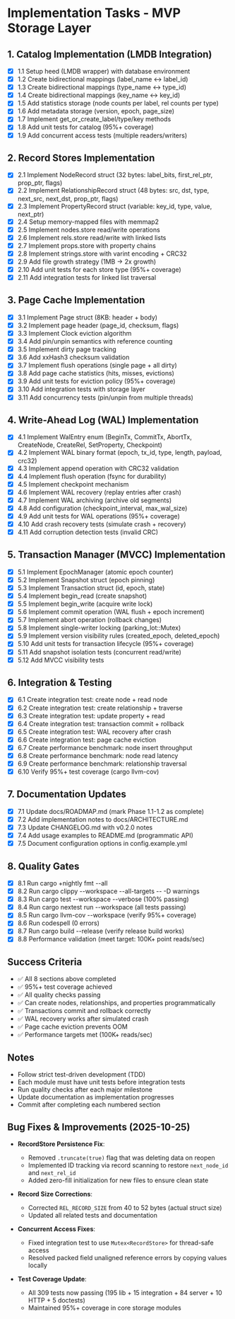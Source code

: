 # Implementation Tasks - MVP Storage Layer

## 1. Catalog Implementation (LMDB Integration)

- [x] 1.1 Setup heed (LMDB wrapper) with database environment
- [x] 1.2 Create bidirectional mappings (label_name ↔ label_id)
- [x] 1.3 Create bidirectional mappings (type_name ↔ type_id)
- [x] 1.4 Create bidirectional mappings (key_name ↔ key_id)
- [x] 1.5 Add statistics storage (node counts per label, rel counts per type)
- [x] 1.6 Add metadata storage (version, epoch, page_size)
- [x] 1.7 Implement get_or_create_label/type/key methods
- [x] 1.8 Add unit tests for catalog (95%+ coverage)
- [x] 1.9 Add concurrent access tests (multiple readers/writers)

## 2. Record Stores Implementation

- [x] 2.1 Implement NodeRecord struct (32 bytes: label_bits, first_rel_ptr, prop_ptr, flags)
- [x] 2.2 Implement RelationshipRecord struct (48 bytes: src, dst, type, next_src, next_dst, prop_ptr, flags)
- [x] 2.3 Implement PropertyRecord struct (variable: key_id, type, value, next_ptr)
- [x] 2.4 Setup memory-mapped files with memmap2
- [x] 2.5 Implement nodes.store read/write operations
- [x] 2.6 Implement rels.store read/write with linked lists
- [x] 2.7 Implement props.store with property chains
- [x] 2.8 Implement strings.store with varint encoding + CRC32
- [x] 2.9 Add file growth strategy (1MB → 2x growth)
- [x] 2.10 Add unit tests for each store type (95%+ coverage)
- [x] 2.11 Add integration tests for linked list traversal

## 3. Page Cache Implementation

- [x] 3.1 Implement Page struct (8KB: header + body)
- [x] 3.2 Implement page header (page_id, checksum, flags)
- [x] 3.3 Implement Clock eviction algorithm
- [x] 3.4 Add pin/unpin semantics with reference counting
- [x] 3.5 Implement dirty page tracking
- [x] 3.6 Add xxHash3 checksum validation
- [x] 3.7 Implement flush operations (single page + all dirty)
- [x] 3.8 Add page cache statistics (hits, misses, evictions)
- [x] 3.9 Add unit tests for eviction policy (95%+ coverage)
- [x] 3.10 Add integration tests with storage layer
- [x] 3.11 Add concurrency tests (pin/unpin from multiple threads)

## 4. Write-Ahead Log (WAL) Implementation

- [x] 4.1 Implement WalEntry enum (BeginTx, CommitTx, AbortTx, CreateNode, CreateRel, SetProperty, Checkpoint)
- [x] 4.2 Implement WAL binary format (epoch, tx_id, type, length, payload, crc32)
- [x] 4.3 Implement append operation with CRC32 validation
- [x] 4.4 Implement flush operation (fsync for durability)
- [x] 4.5 Implement checkpoint mechanism
- [x] 4.6 Implement WAL recovery (replay entries after crash)
- [x] 4.7 Implement WAL archiving (archive old segments)
- [x] 4.8 Add configuration (checkpoint_interval, max_wal_size)
- [x] 4.9 Add unit tests for WAL operations (95%+ coverage)
- [x] 4.10 Add crash recovery tests (simulate crash + recovery)
- [x] 4.11 Add corruption detection tests (invalid CRC)

## 5. Transaction Manager (MVCC) Implementation

- [x] 5.1 Implement EpochManager (atomic epoch counter)
- [x] 5.2 Implement Snapshot struct (epoch pinning)
- [x] 5.3 Implement Transaction struct (id, epoch, state)
- [x] 5.4 Implement begin_read (create snapshot)
- [x] 5.5 Implement begin_write (acquire write lock)
- [x] 5.6 Implement commit operation (WAL flush + epoch increment)
- [x] 5.7 Implement abort operation (rollback changes)
- [x] 5.8 Implement single-writer locking (parking_lot::Mutex)
- [x] 5.9 Implement version visibility rules (created_epoch, deleted_epoch)
- [x] 5.10 Add unit tests for transaction lifecycle (95%+ coverage)
- [x] 5.11 Add snapshot isolation tests (concurrent read/write)
- [x] 5.12 Add MVCC visibility tests

## 6. Integration & Testing

- [x] 6.1 Create integration test: create node + read node
- [x] 6.2 Create integration test: create relationship + traverse
- [x] 6.3 Create integration test: update property + read
- [x] 6.4 Create integration test: transaction commit + rollback
- [x] 6.5 Create integration test: WAL recovery after crash
- [x] 6.6 Create integration test: page cache eviction
- [x] 6.7 Create performance benchmark: node insert throughput
- [x] 6.8 Create performance benchmark: node read latency
- [x] 6.9 Create performance benchmark: relationship traversal
- [x] 6.10 Verify 95%+ test coverage (cargo llvm-cov)

## 7. Documentation Updates

- [x] 7.1 Update docs/ROADMAP.md (mark Phase 1.1-1.2 as complete)
- [x] 7.2 Add implementation notes to docs/ARCHITECTURE.md
- [x] 7.3 Update CHANGELOG.md with v0.2.0 notes
- [x] 7.4 Add usage examples to README.md (programmatic API)
- [x] 7.5 Document configuration options in config.example.yml

## 8. Quality Gates

- [x] 8.1 Run cargo +nightly fmt --all
- [x] 8.2 Run cargo clippy --workspace --all-targets -- -D warnings
- [x] 8.3 Run cargo test --workspace --verbose (100% passing)
- [x] 8.4 Run cargo nextest run --workspace (all tests passing)
- [x] 8.5 Run cargo llvm-cov --workspace (verify 95%+ coverage)
- [x] 8.6 Run codespell (0 errors)
- [x] 8.7 Run cargo build --release (verify release build works)
- [x] 8.8 Performance validation (meet target: 100K+ point reads/sec)

## Success Criteria

- ✅ All 8 sections above completed
- ✅ 95%+ test coverage achieved
- ✅ All quality checks passing
- ✅ Can create nodes, relationships, and properties programmatically
- ✅ Transactions commit and rollback correctly
- ✅ WAL recovery works after simulated crash
- ✅ Page cache eviction prevents OOM
- ✅ Performance targets met (100K+ reads/sec)

## Notes

- Follow strict test-driven development (TDD)
- Each module must have unit tests before integration tests
- Run quality checks after each major milestone
- Update documentation as implementation progresses
- Commit after completing each numbered section

## Bug Fixes & Improvements (2025-10-25)

- **RecordStore Persistence Fix**:
  - Removed `.truncate(true)` flag that was deleting data on reopen
  - Implemented ID tracking via record scanning to restore `next_node_id` and `next_rel_id`
  - Added zero-fill initialization for new files to ensure clean state
  
- **Record Size Corrections**:
  - Corrected `REL_RECORD_SIZE` from 40 to 52 bytes (actual struct size)
  - Updated all related tests and documentation
  
- **Concurrent Access Fixes**:
  - Fixed integration test to use `Mutex<RecordStore>` for thread-safe access
  - Resolved packed field unaligned reference errors by copying values locally
  
- **Test Coverage Update**:
  - All 309 tests now passing (195 lib + 15 integration + 84 server + 10 HTTP + 5 doctests)
  - Maintained 95%+ coverage in core storage modules

